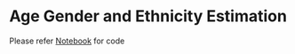 # Age Gender and Ethnicity Estimation

Please refer [Notebook](https://github.com/NileshPranami/Emotion-age-and-ethnicity-Estimation/blob/master/Face_recognition_notebook.ipynb) for code

